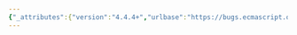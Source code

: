 ```yaml
---
{"_attributes":{"version":"4.4.4+","urlbase":"https://bugs.ecmascript.org/","maintainer":"dherman@mozilla.com"},"bug":{"bug_id":268,"creation_ts":"2012-02-14 10:35:00 -0800","short_desc":"Date toString should specify result for \"invalid dates\"","delta_ts":"2012-02-27 17:02:18 -0800","product":"Draft for 6th Edition","component":"technical issue","version":"Rev 5: January 16, 2012 Draft","rep_platform":"All","op_sys":"All","bug_status":"RESOLVED","resolution":"FIXED","priority":"Normal","bug_severity":"enhancement","dependson":267,"everconfirmed":true,"reporter":{"uid":"allen","name":"Allen Wirfs-Brock"},"assigned_to":{"uid":"allen","name":"Allen Wirfs-Brock"},"long_desc":[{"commentid":643,"comment_count":0,"who":{"uid":"allen","name":"Allen Wirfs-Brock"},"bug_when":"2012-02-14 10:35:59 -0800","thetext":"+++ This bug was initially created as a clone of Bug #267 +++\n\n15.9.5.2 says the result of Date.prototype.toString is an implementation-defined string.  However, all browser implementations appear to return the string \"Invalid Date\" for Date objects whose time value is NaN.\n\nThis result should be specified.\n\nOpen issue:  Do implementations every localize this string?  Is that acceptable or should the literal text \"Invalid Date\" be required."},{"commentid":694,"comment_count":1,"who":{"uid":"allen","name":"Allen Wirfs-Brock"},"bug_when":"2012-02-27 17:02:18 -0800","thetext":"fixed in Feb. 2012 draft"}]}}
---
```

